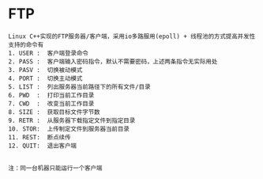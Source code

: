 # FTP
    Linux C++实现的FTP服务器/客户端，采用io多路服用(epoll) + 线程池的方式提高并发性
    支持的命令有
    1. USER :  客户端登录命令
    2. PASS :  客户端输入密码指令，默认不需要密码，上述两条指令无实际用处
    3. PASV :  切换被动模式
    4. PORT :  切换主动模式
    5. LIST :  列出服务器当前路径下的所有文件/目录
    6. PWD  :  打印当前工作目录
    7. CWD  :  改变当前工作目录
    8. SIZE :  获取目标文件字节数
    9. RETR :  从服务器下载指定文件到指定目录
    10. STOR:  上传制定文件到服务器当前目录
    11. REST:  断点续传
    12. QUIT:  退出客户端


    注：同一台机器只能运行一个客户端

